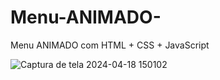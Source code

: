 # Menu-ANIMADO-
Menu ANIMADO com HTML + CSS + JavaScript


![Captura de tela 2024-04-18 150102](https://github.com/derbassomar/Menu-ANIMADO-/assets/148890555/f3e2dd4f-9c90-4fa1-b628-d1fd93dfd575)
